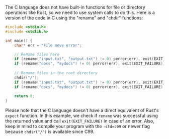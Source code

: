  The C language does not have built-in functions for file or directory operations like Rust, so we need to use system calls to do this. Here is a version of the code in C using the "rename" and "chdir" functions:

```c
#include <stdio.h>
#include <stdlib.h>

int main() {
    char* err = "File move error";

    // Rename files here
    if (rename("input.txt", "output.txt") != 0) perror(err), exit(EXIT_FAILURE);
    if (rename("docs", "mydocs") != 0) perror(err), exit(EXIT_FAILURE);
    
    // Rename files in the root directory
    chdir("/");
    if (rename("input.txt", "output.txt") != 0) perror(err), exit(EXIT_FAILURE);
    if (rename("docs", "mydocs") != 0) perror(err), exit(EXIT_FAILURE);
    
    return 0;
}
```
Please note that the C language doesn't have a direct equivalent of Rust's `expect` function. In this example, we check if `rename` was successful using the returned value and call `exit(EXIT_FAILURE)` in case of an error. Also, keep in mind to compile your program with the `-std=c99` or newer flag because `chdir("/")` is available since C99.
